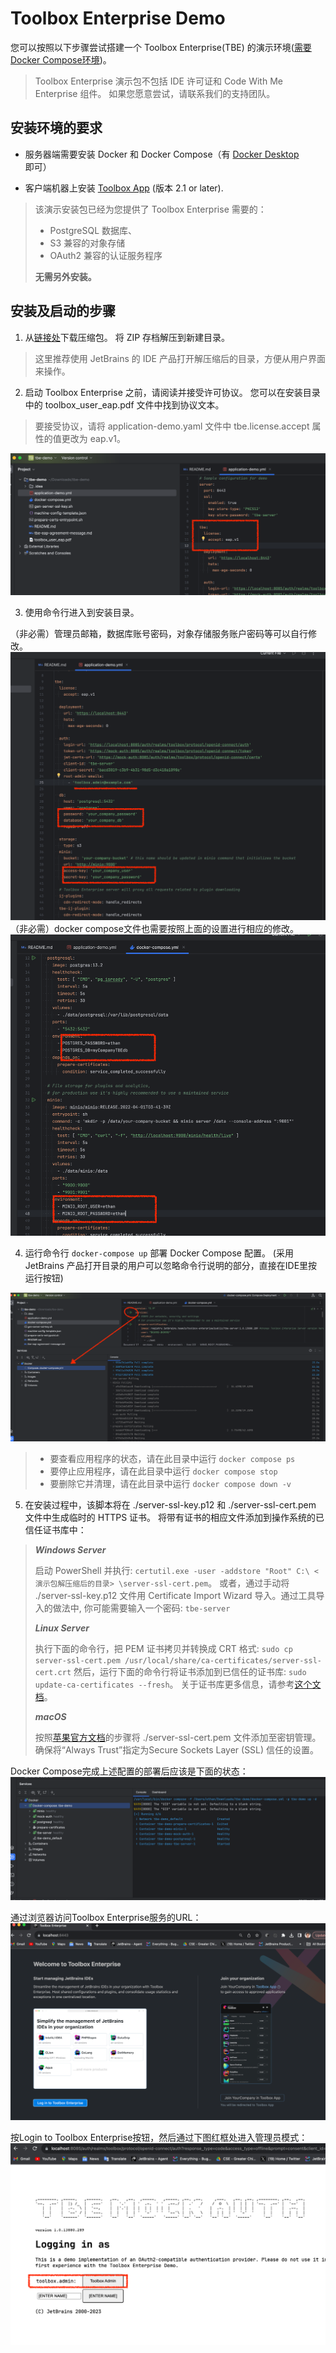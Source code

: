 # Toolbox Enterprise Demo

您可以按照以下步骤尝试搭建一个 Toolbox Enterprise(TBE) 的演示环境([需要Docker Compose环境](https://dockerdocs.cn/desktop/))。

> Toolbox Enterprise 演示包不包括 IDE 许可证和 Code With Me Enterprise 组件。 如果您愿意尝试，请联系我们的支持团队。


## 安装环境的要求

* 服务器端需要安装 Docker 和 Docker Compose（有 [Docker Desktop](https://dockerdocs.cn/desktop) 即可）

* 客户端机器上安装 [Toolbox App](https://www.jetbrains.com/toolbox-app/) (版本 2.1 or later).

> 该演示安装包已经为您提供了 Toolbox Enterprise 需要的： 
> * PostgreSQL 数据库、
> * S3 兼容的对象存储
> * OAuth2 兼容的认证服务程序
> 
> **无需另外安装。**

## 安装及启动的步骤

1. 从[链接处](https://download.jetbrains.com/tbe/tbe-demo-1.0.13880.289.zip)下载压缩包。 将 ZIP 存档解压到新建目录。
> 这里推荐使用 JetBrains 的 IDE 产品打开解压缩后的目录，方便从用户界面来操作。

2. 启动 Toolbox Enterprise 之前，请阅读并接受许可协议。 您可以在安装目录中的 toolbox_user_eap.pdf 文件中找到协议文本。 
> 要接受协议，请将 application-demo.yaml 文件中 tbe.license.accept 属性的值更改为 eap.v1。

![licenseeapv1.png](../images/licenseeapv1.png)

3. 使用命令行进入到安装目录。

（非必需）管理员邮箱，数据库账号密码，对象存储服务账户密码等可以自行修改。
![fixsomepws.png](../images/fixsomepws.png)
（非必需）docker compose文件也需要按照上面的设置进行相应的修改。
![fixyaml.png](../images/fixyaml.png)

4. 运行命令行 `docker-compose up` 部署 Docker Compose 配置。
(采用 JetBrains 产品打开目录的用户可以忽略命令行说明的部分，直接在IDE里按运行按钮)

![dockercomposeup.png](../images/dockercomposeup.png)

> * 要查看应用程序的状态，请在此目录中运行 `docker compose ps`
> * 要停止应用程序，请在此目录中运行 `docker compose stop`
> * 要删除它并清理，请在此目录中运行 `docker compose down -v`

5. 在安装过程中，该脚本将在 ./server-ssl-key.p12 和 ./server-ssl-cert.pem 文件中生成临时的 HTTPS 证书。 将带有证书的相应文件添加到操作系统的已信任证书库中：
> **_Windows Server_** 
> 
> 启动 PowerShell 并执行: `certutil.exe -user -addstore "Root" C:\ <演示包解压缩后的目录> \server-ssl-cert.pem`。
> 或者，通过手动将 ./server-ssl-key.p12 文件用 Certificate Import Wizard 导入。通过工具导入的做法中, 你可能需要输入一个密码: `tbe-server`
> 
> **_Linux Server_** 
> 
> 执行下面的命令行，把 PEM 证书拷贝并转换成 CRT 格式: `sudo cp server-ssl-cert.pem /usr/local/share/ca-certificates/server-ssl-cert.crt`
> 然后，运行下面的命令行将证书添加到已信任的证书库: `sudo update-ca-certificates --fresh`。
> 关于证书库更多信息，请参考[这个文档](https://ubuntu.com/server/docs/security-trust-store)。
> 
> **_macOS_**
> 
> 按照[苹果官方文档](https://support.apple.com/zh-cn/guide/keychain-access/kyca2431/mac)的步骤将 ./server-ssl-cert.pem 文件添加至密钥管理。
> 确保将“Always Trust”指定为Secure Sockets Layer (SSL) 信任的设置。

Docker Compose完成上述配置的部署后应该是下面的状态：
![deploymentok.png](../images/deploymentok.png)

通过浏览器访问Toolbox Enterprise服务的URL：
![done.png](../images/done.png)

按Login to Toolbox Enterprise按钮，然后通过下图红框处进入管理员模式：
![enteradmin.png](../images/enteradmin.png)


